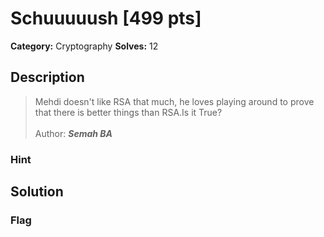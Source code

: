 # Schuuuuush [499 pts]

**Category:** Cryptography
**Solves:** 12

## Description
>Mehdi doesn't like RSA that much, he loves playing around to prove that there is better things than RSA.Is it True?
<br><br>
Author: ***Semah BA***

### Hint


## Solution

### Flag

